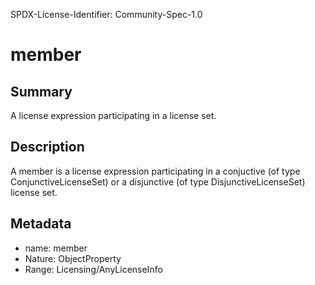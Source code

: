 SPDX-License-Identifier: Community-Spec-1.0

# member

## Summary

A license expression participating in a license set.

## Description

A member is a license expression participating in a conjuctive (of type
ConjunctiveLicenseSet) or a disjunctive (of type DisjunctiveLicenseSet)
license set.

## Metadata

- name: member
- Nature: ObjectProperty
- Range: Licensing/AnyLicenseInfo
